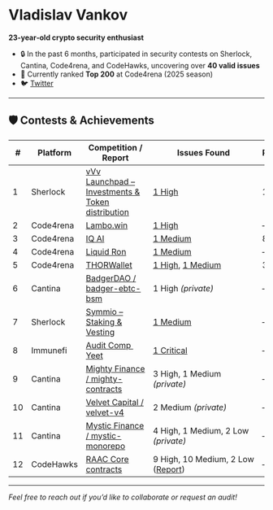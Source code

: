 # Vladislav Vankov

**23‑year‑old crypto security enthusiast**

* 🔒 In the past 6 months, participated in security contests on Sherlock, Cantina, Code4rena, and CodeHawks, uncovering over **40 valid issues**
* 🏅 Currently ranked **Top 200** at Code4rena (2025 season)
* 🐦 [Twitter](https://x.com/VankovVladislav)

---

## 🛡️ Contests & Achievements

| #  | Platform  | Competition / Report                                                                                       | Issues Found                                                                                                                                               | Placement                                                                                                                                            | Date         | Language     |          |
| -- | --------- | ---------------------------------------------------------------------------------------------------------- | ---------------------------------------------------------------------------------------------------------------------------------------------------------- | ---------------------------------------------------------------------------------------------------------------------------------------------------- | ------------ | ------------ | -------- |
| 1  | Sherlock  | [vVv Launchpad – Investments & Token distribution](https://audits.sherlock.xyz/contests/647)               | [1 High](https://github.com/sherlock-audit/2024-11-vvv-exchange-update-judging/issues/242)                                                                 | 1st                                                                                                                                                  | Nov 17, 2024 | Solidity     |          |
| 2  | Code4rena | [Lambo.win](https://code4rena.com/audits/2024-12-lambowin)                                                 | [1 High](https://code4rena.com/audits/2024-12-lambowin/submissions/S-689)                                                                                  | —                                                                                                                                                    | Dec 9, 2024  | Solidity     |          |
| 3  | Code4rena | [IQ AI](https://code4rena.com/audits/2025-01-iq-ai)                                                        | [1 Medium](https://code4rena.com/audits/2025-01-iq-ai/submissions/S-698)                                                                                   | 8th                                                                                                                                                  | Feb 7, 2025  | Solidity     |          |
| 4  | Code4rena | [Liquid Ron](https://code4rena.com/audits/2025-01-liquid-ron)                                              | [1 Medium](https://code4rena.com/audits/2025-01-liquid-ron/submissions/S-181)                                                                              | —                                                                                                                                                    | Feb 4, 2025  | Solidity     |          |
| 5  | Code4rena | [THORWallet](https://code4rena.com/audits/2025-02-thorwallet)                                              | [1 High](https://code4rena.com/audits/2025-02-thorwallet/submissions/S-304), [1 Medium](https://code4rena.com/audits/2025-02-thorwallet/submissions/S-425) | 3rd                                                                                                                                                  | Feb 26, 2025 | Solidity     |          |
| 6  | Cantina   | [BadgerDAO / badger-ebtc-bsm](https://cantina.xyz/competitions/f57ffb47-0ded-4f04-bcec-ecd7d47fad58)       | 1 High *(private)*                                                                                                                                         | —                                                                                                                                                    | Mar 12, 2025 | Solidity     |          |
| 7  | Sherlock  | [Symmio – Staking & Vesting](https://audits.sherlock.xyz/contests/838)                                     | [1 Medium](https://github.com/sherlock-audit/2025-03-symm-io-stacking-judging/issues/344)                                                                  | —                                                                                                                                                    | Mar 10, 2025 | Solidity     |          |
| 8  | Immunefi  | [Audit Comp  Yeet](https://immunefi.com/audit-competition/audit-comp-yeet/leaderboard/)                   | [1 Critical](https://reports.immunefi.com/yeet/41831-sc-critical-miscalculation-of-excess-rewards-via-external-token-transfers-leads-to-contract-in) | —            | Mar 25, 2025 | Solidity |
| 9  | Cantina   | [Mighty Finance / mighty-contracts](https://cantina.xyz/competitions/616d8bb4-16ce-4ca9-9ce9-5b99d6e146ef) | 3 High, 1 Medium *(private)*                                                                                                                               | —                                                                                                                                                    | Apr 15, 2025 | Solidity     |          |
| 10 | Cantina   | [Velvet Capital / velvet-v4](https://cantina.xyz/competitions/8cf9c7a0-a7a6-446a-8577-1e2c254eb5a8)        | 2 Medium *(private)*                                                                                                                                       | —                                                                                                                                                    | Apr 9, 2025  | Solidity     |          |
| 11 | Cantina   | [Mystic Finance / mystic-monorepo](https://cantina.xyz/competitions/c160af78-28f8-47f7-9926-889b3864c6d8)  | 4 High, 1 Medium, 2 Low *(private)*                                                                                                                        | —                                                                                                                                                    | May 18, 2025 | Solidity     |          |
| 12 | CodeHawks | [RAAC Core contracts](https://codehawks.cyfrin.io/c/2025-02-raac)                                          | 9 High, 10 Medium, 2 Low ([Report](https://codehawks.cyfrin.io/c/2025-02-raac/results?lt=contest&page=1&sc=reward&sj=reward&t=report))                     | —                                                                                                                                                    | Feb 24, 2025 | Solidity     |          |

---

*Feel free to reach out if you’d like to collaborate or request an audit!*

